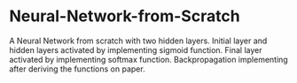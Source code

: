 # Neural-Network-from-Scratch
A Neural Network from scratch with two hidden layers. Initial layer and hidden layers activated by implementing sigmoid function. Final layer activated by implementing softmax function. Backpropagation implementing after deriving the functions on paper.

